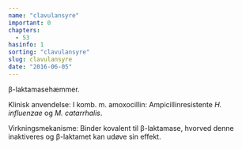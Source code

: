 ```yaml
---
name: "clavulansyre"
important: 0
chapters:
  - 53
hasinfo: 1
sorting: "clavulansyre"
slug: clavulansyre
date: "2016-06-05"
---
```


β-laktamasehæmmer.

Klinisk anvendelse: I komb. m. amoxocillin: Ampicillinresistente <em>H.
influenzae</em> og <em>M. catarrhalis</em>.

Virkningsmekanisme: Binder kovalent til β-laktamase, hvorved denne inaktiveres
og β-laktamet kan udøve sin effekt.

